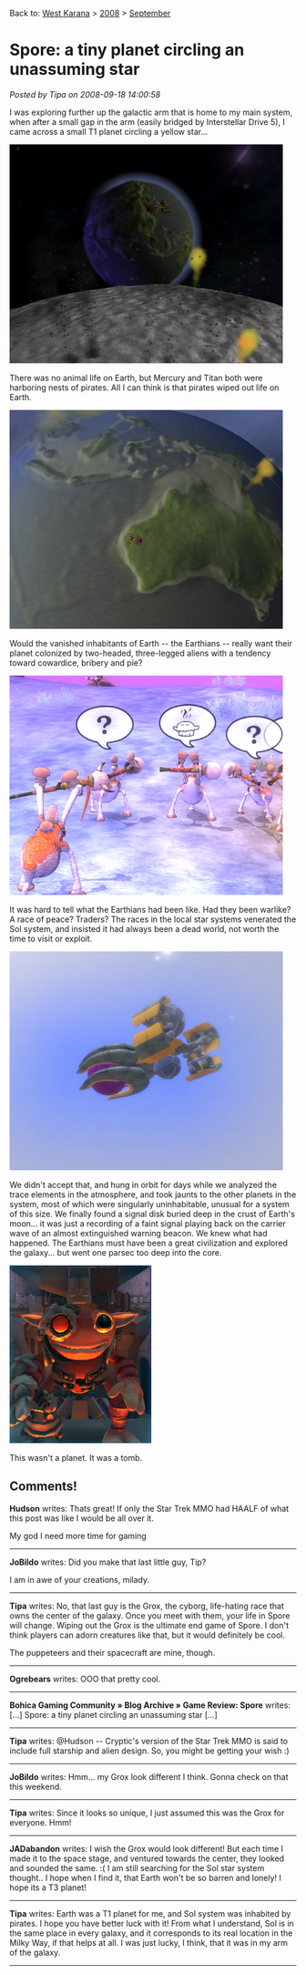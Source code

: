 Back to: [West Karana](/posts/westkarana.md) > [2008](/posts/2008/westkarana.md) > [September](./westkarana.md)
# Spore: a tiny planet circling an unassuming star

*Posted by Tipa on 2008-09-18 14:00:58*

I was exploring further up the galactic arm that is home to my main system, when after a small gap in the arm (easily bridged by Interstellar Drive 5), I came across a small T1 planet circling a yellow star...

![](../../../uploads/2008/09/sporeapp-2008-09-15-19-03-17-371.jpg "sporeapp-2008-09-15-19-03-17-371")

There was no animal life on Earth, but Mercury and Titan both were harboring nests of pirates. All I can think is that pirates wiped out life on Earth.

![](../../../uploads/2008/09/sporeapp-2008-09-15-18-58-08-22.jpg "sporeapp-2008-09-15-18-58-08-22")

Would the vanished inhabitants of Earth -- the Earthians -- really want their planet colonized by two-headed, three-legged aliens with a tendency toward cowardice, bribery and pie? 

![](../../../uploads/2008/09/sporeapp-2008-09-11-21-20-18-24.jpg "sporeapp-2008-09-11-21-20-18-24")

It was hard to tell what the Earthians had been like. Had they been warlike? A race of peace? Traders? The races in the local star systems venerated the Sol system, and insisted it had always been a dead world, not worth the time to visit or exploit.

![](../../../uploads/2008/09/sporeapp-2008-09-11-23-25-49-86.jpg "sporeapp-2008-09-11-23-25-49-86")

We didn't accept that, and hung in orbit for days while we analyzed the trace elements in the atmosphere, and took jaunts to the other planets in the system, most of which were singularly uninhabitable, unusual for a system of this size. We finally found a signal disk buried deep in the crust of Earth's moon... it was just a recording of a faint signal playing back on the carrier wave of an almost extinguished warning beacon. We knew what had happened. The Earthians must have been a great civilization and explored the galaxy... but went one parsec too deep into the core.

![](../../../uploads/2008/09/sporeapp-2008-09-13-00-53-24-32.jpg "sporeapp-2008-09-13-00-53-24-32")

This wasn't a planet. It was a tomb.

## Comments!

**Hudson** writes: Thats great! If only the Star Trek MMO had HAALF of what this post was like I would be all over it. 

My god I need more time for gaming

---

**JoBildo** writes: Did you make that last little guy, Tip?

I am in awe of your creations, milady.

---

**Tipa** writes: No, that last guy is the Grox, the cyborg, life-hating race that owns the center of the galaxy. Once you meet with them, your life in Spore will change. Wiping out the Grox is the ultimate end game of Spore. I don't think players can adorn creatures like that, but it would definitely be cool.

The puppeteers and their spacecraft are mine, though.

---

**Ogrebears** writes: OOO that pretty cool.

---

**Bohica Gaming Community &raquo; Blog Archive &raquo; Game Review: Spore** writes: [...] Spore: a tiny planet circling an unassuming star [...]

---

**Tipa** writes: @Hudson -- Cryptic's version of the Star Trek MMO is said to include full starship and alien design. So, you might be getting your wish :)

---

**JoBildo** writes: Hmm... my Grox look different I think. Gonna check on that this weekend.

---

**Tipa** writes: Since it looks so unique, I just assumed this was the Grox for everyone. Hmm!

---

**JADabandon** writes: I wish the Grox would look different!
But each time I made it to the space stage, and ventured towards the center, they looked and sounded the same. :(
I am still searching for the Sol star system thought.. I hope when I find it, that Earth won't be so barren and lonely! I hope its a T3 planet!

---

**Tipa** writes: Earth was a T1 planet for me, and Sol system was inhabited by pirates. I hope you have better luck with it! From what I understand, Sol is in the same place in every galaxy, and it corresponds to its real location in the Milky Way, if that helps at all. I was just lucky, I think, that it was in my arm of the galaxy.

---

